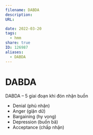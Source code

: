 ```yaml
---
filename: DABDA
description: 
URL: 

date: 2022-03-20
tags:
  - hmm
share: true
ID: 126987
aliases:
  - DABDA
---
```

# DABDA

DABDA – 5 giai đoạn khi đón nhận buồn

- Denial (phủ nhận)
- Anger (giận dữ)
- Bargaining (hy vọng)
- Depression (buồn bã)
- Acceptance (chấp nhận)
